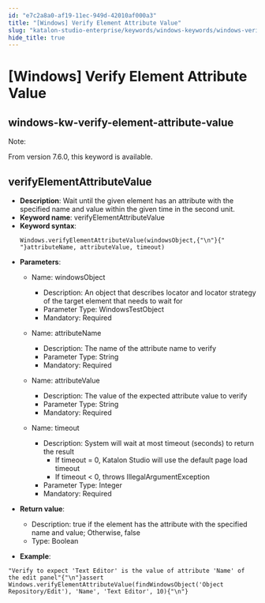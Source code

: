 ```yaml
---
id: "e7c2a8a0-af19-11ec-949d-42010af000a3"
title: "[Windows] Verify Element Attribute Value"
slug: "katalon-studio-enterprise/keywords/windows-keywords/windows-verify-element-attribute-value"
hide_title: true
---
```


# <a id="id_0" class="anchor_top_offset"/><a id="ariaid-title1" class="anchor_top_offset"/>[Windows] Verify Element Attribute Value

  

## <a id="id_0__id" class="anchor_top_offset"/>windows-kw-verify-element-attribute-value

              
<div xmlns="http://www.w3.org/1999/xhtml" className="note note note_note"><span className="note__title">Note:</span> 
  <p className="p">From version 7.6.0, this keyword is available.</p>
</div>
      
  

## <a id="id_0__id_1" class="anchor_top_offset"/>verifyElementAttributeValue

              
<ul xmlns="http://www.w3.org/1999/xhtml" className="ul">   <li className="li">     <strong className="ph b">Description</strong>: Wait until the given element has     an attribute with the specified name and value within the given     time in the second unit.</li>   <li className="li">     <strong className="ph b">Keyword name</strong>: verifyElementAttributeValue</li>   <li className="li">     <strong className="ph b">Keyword syntax</strong>:     <pre className="pre codeblock"><code>Windows.verifyElementAttributeValue(windowsObject,{"\n"}{"               "}attributeName, attributeValue, timeout)</code></pre>   </li>   <li className="li">     <p className="p">       <strong className="ph b">Parameters</strong>:</p>     <ul className="ul">       <li className="li">         <p className="p">Name: windowsObject</p>         <ul className="ul">           <li className="li">Description: An object that describes locator and locator             strategy of the target element that needs to wait for</li>           <li className="li">Parameter Type: WindowsTestObject</li>           <li className="li">Mandatory: Required</li>         </ul>       </li>       <li className="li">         <p className="p">Name: attributeName</p>         <ul className="ul">           <li className="li">Description: The name of the attribute name to verify</li>           <li className="li">Parameter Type: String</li>           <li className="li">Mandatory: Required</li>         </ul>       </li>       <li className="li">         <p className="p">Name: attributeValue</p>         <ul className="ul">           <li className="li">Description: The value of the expected attribute value to             verify</li>           <li className="li">Parameter Type: String</li>           <li className="li">Mandatory: Required</li>         </ul>       </li>       <li className="li">         <p className="p">Name: timeout</p>         <ul className="ul">           <li className="li">Description: System will wait at most timeout (seconds) to             return the result              <ul className="ul">               <li className="li">If timeout = 0, Katalon Studio will use the default page load                 timeout</li>               <li className="li">If timeout &lt; 0, throws IllegalArgumentException</li>             </ul>           </li>           <li className="li">Parameter Type: Integer</li>           <li className="li">Mandatory: Required</li>         </ul>       </li>     </ul>   </li>   <li className="li">     <p className="p">       <strong className="ph b">Return value</strong>:</p>     <ul className="ul">       <li className="li">Description: true if the element has the attribute with the         specified name and value; Otherwise, false</li>       <li className="li">Type: Boolean</li>     </ul>   </li>   <li className="li">     <p className="p">       <strong className="ph b">Example</strong>:</p>   </li> </ul> 
              
<pre xmlns="http://www.w3.org/1999/xhtml" className="pre codeblock"><code>"Verify to expect 'Text Editor' is the value of attribute 'Name' of the edit panel"{"\n"}assert Windows.verifyElementAttributeValue(findWindowsObject('Object Repository/Edit'), 'Name', 'Text Editor', 10){"\n"}</code></pre> 
            

